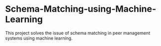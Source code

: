 # Schema-Matching-using-Machine-Learning


This project solves the issue of schema matching in peer management systems using machine learning.
